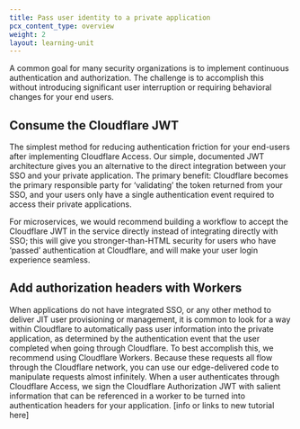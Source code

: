 ```yaml
---
title: Pass user identity to a private application
pcx_content_type: overview
weight: 2
layout: learning-unit
---
```


A common goal for many security organizations is to implement continuous authentication and authorization. The challenge is to accomplish this without introducing significant user interruption or requiring behavioral changes for your end users.

## Consume the Cloudflare JWT

The simplest method for reducing authentication friction for your end-users after implementing Cloudflare Access. Our simple, documented JWT architecture gives you an alternative to the direct integration between your SSO and your private application. The primary benefit: Cloudflare becomes the primary responsible party for ‘validating’ the token returned from your SSO, and your users only have a single authentication event required to access their private applications.

For microservices, we would recommend building a workflow to accept the Cloudflare JWT in the service directly instead of integrating directly with SSO; this will give you stronger-than-HTML security for users who have ‘passed’ authentication at Cloudflare, and will make your user login experience seamless.

## Add authorization headers with Workers

When applications do not have integrated SSO, or any other method to deliver JIT user provisioning or management, it is common to look for a way within Cloudflare to automatically pass user information into the private application, as determined by the authentication event that the user completed when going through Cloudflare. To best accomplish this, we recommend using Cloudflare Workers. Because these requests all flow through the Cloudflare network, you can use our edge-delivered code to manipulate requests almost infinitely. When a user authenticates through Cloudflare Access, we sign the Cloudflare Authorization JWT with salient information that can be referenced in a worker to be turned into authentication headers for your application.
[info or links to new tutorial here]

